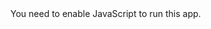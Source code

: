 <!doctype html><html lang="en"><head><meta charset="utf-8"/><link rel="icon" href="/favicon.ico"/><meta name="viewport" content="width=device-width,initial-scale=1"/><meta name="theme-color" content="#000000"/><meta name="description" content="Web site created using create-react-app"/><link rel="apple-touch-icon" href="/logo192.png"/><link rel="manifest" href="/manifest.json"/><title>Jason Lavarinhas</title><script defer="defer" src="/static/js/main.42d18d80.js"></script><link href="/static/css/main.0b4e74b4.css" rel="stylesheet"></head><body><noscript>You need to enable JavaScript to run this app.</noscript><div id="root"></div></body></html>
